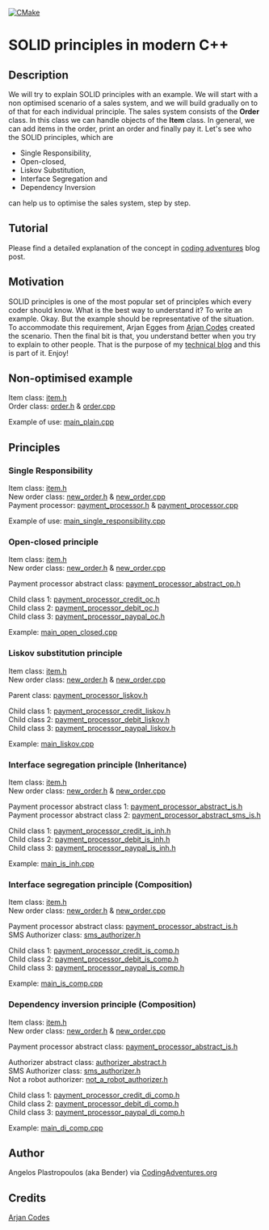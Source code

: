 [![CMake](https://github.com/plusangel/solid_principles_cpp/actions/workflows/cmake.yml/badge.svg)](https://github.com/plusangel/solid_principles_cpp/actions/workflows/cmake.yml)

# SOLID principles in modern C++

## Description
We will try to explain SOLID principles with an example. We will start with a non optimised scenario of a sales system, and
we will build gradually on to of that for each individual principle. The sales system consists of the **Order** class. In this class
we can handle objects of the **Item** class. In general, we can add items in the order, print an order and finally pay it. Let's
see who the SOLID principles, which are
- Single Responsibility,
- Open-closed,
- Liskov Substitution,
- Interface Segregation and
- Dependency Inversion

can help us to optimise the sales system, step by step.

## Tutorial
Please find a detailed explanation of the concept in [coding adventures](http://codingadventures.org/2021/11/27/solid-principles-using-modern-c/) blog post.

## Motivation
SOLID principles is one of the most popular set of principles which every coder should know. What is the best way
to understand it? To write an example. Okay. But the example should be representative of the situation. To accommodate this requirement,
Arjan Egges from [Arjan Codes](https://www.youtube.com/channel/UCVhQ2NnY5Rskt6UjCUkJ_DA) created the scenario. Then the final bit is that, you understand better when you try to explain to other 
people. That is the purpose of my [technical blog](http://codingadventures.org/) and this is part of it. Enjoy!

## Non-optimised example

Item class: [item.h](./include/item.h) \
Order class: [order.h](./include/order.h) & [order.cpp](./src/order.cpp)

Example of use: [main_plain.cpp](examples/main_plain.cpp)

## Principles

### Single Responsibility

Item class: [item.h](./include/item.h) \
New order class: [new_order.h](./include/new_order.h) & [new_order.cpp](./src/new_order.cpp) \
Payment processor: [payment_processor.h](./include/payment_processor.h) & [payment_processor.cpp](./src/payment_processor.cpp)

Example of use: [main_single_responsibility.cpp](examples/main_single_responsibility.cpp)

### Open-closed principle

Item class: [item.h](./include/item.h) \
New order class: [new_order.h](./include/new_order.h) & [new_order.cpp](./src/new_order.cpp) 

Payment processor abstract class: [payment_processor_abstract_op.h](./include/payment_processor_abstract_oc.h)

Child class 1: [payment_processor_credit_oc.h](./include/payment_processor_credit_oc.h) \
Child class 2: [payment_processor_debit_oc.h](./include/payment_processor_debit_oc.h) \
Child class 3: [payment_processor_paypal_oc.h](./include/payment_processor_paypal_oc.h)

Example: [main_open_closed.cpp](examples/main_open_closed.cpp)

### Liskov substitution principle

Item class: [item.h](./include/item.h) \
New order class: [new_order.h](./include/new_order.h) & [new_order.cpp](./src/new_order.cpp)

Parent class: [payment_processor_liskov.h](./include/payment_processor_abstract_liskov.h)

Child class 1: [payment_processor_credit_liskov.h](./include/payment_processor_credit_liskov.h) \
Child class 2: [payment_processor_debit_liskov.h](./include/payment_processor_debit_liskov.h) \
Child class 3: [payment_processor_paypal_liskov.h](./include/payment_processor_paypal_liskov.h)

Example: [main_liskov.cpp](examples/main_liskov.cpp)

### Interface segregation principle (Inheritance)

Item class: [item.h](./include/item.h) \
New order class: [new_order.h](./include/new_order.h) & [new_order.cpp](./src/new_order.cpp) 

Payment processor abstract class 1: [payment_processor_abstract_is.h](./include/payment_processor_abstract_is.h) \
Payment processor abstract class 2: [payment_processor_abstract_sms_is.h](./include/payment_processor_abstract_sms_is_inh.h)

Child class 1: [payment_processor_credit_is_inh.h](./include/payment_processor_credit_is_inh.h) \
Child class 2: [payment_processor_debit_is_inh.h](./include/payment_processor_debit_is_inh.h) \
Child class 3: [payment_processor_paypal_is_inh.h](./include/payment_processor_paypal_is_inh.h) 

Example: [main_is_inh.cpp](examples/main_is_inh.cpp)

### Interface segregation principle (Composition)

Item class: [item.h](./include/item.h) \
New order class: [new_order.h](./include/new_order.h) & [new_order.cpp](./src/new_order.cpp) 

Payment processor abstract  class: [payment_processor_abstract_is.h](./include/payment_processor_abstract_is.h) \
SMS Authorizer class: [sms_authorizer.h](./include/sms_authorizer.h)

Child class 1: [payment_processor_credit_is_comp.h](./include/payment_processor_credit_is_comp.h) \
Child class 2: [payment_processor_debit_is_comp.h](./include/payment_processor_debit_is_comp.h) \
Child class 3: [payment_processor_paypal_is_comp.h](./include/payment_processor_paypal_is_comp.h)

Example: [main_is_comp.cpp](examples/main_is_comp.cpp)

### Dependency inversion principle (Composition)

Item class: [item.h](./include/item.h) \
New order class: [new_order.h](./include/new_order.h) & [new_order.cpp](./src/new_order.cpp)

Payment processor abstract class: [payment_processor_abstract_is.h](./include/payment_processor_abstract_is.h)

Authorizer abstract class: [authorizer_abstract.h](./include/authorizer_abstract.h) \
SMS Authorizer class: [sms_authorizer.h](./include/sms_authorizer_di.h) \
Not a robot authorizer: [not_a_robot_authorizer.h](./include/not_a_robot_authorizer_di.h)

Child class 1: [payment_processor_credit_di_comp.h](./include/payment_processor_credit_di_comp.h) \
Child class 2: [payment_processor_debit_di_comp.h](./include/payment_processor_debit_di_comp.h) \
Child class 3: [payment_processor_paypal_di_comp.h](./include/payment_processor_paypal_di_comp.h)

Example: [main_di_comp.cpp](examples/main_di_comp.cpp)

## Author
Angelos Plastropoulos (aka Bender) via [CodingAdventures.org](http://codingadventures.org/)


## Credits
[Arjan Codes](https://www.youtube.com/channel/UCVhQ2NnY5Rskt6UjCUkJ_DA)